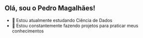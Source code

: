 ## Olá, sou o Pedro Magalhães!

- 🌱 Estou atualmente estudando Ciência de Dados
- 🔭 Estou constantemente fazendo projetos para praticar meus conhecimentos


